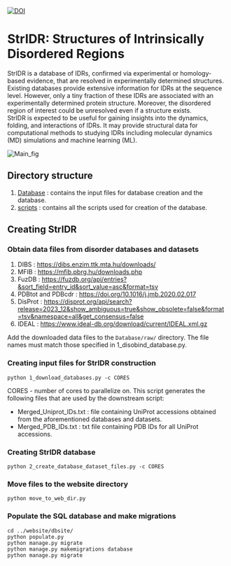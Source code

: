 [Add PubMed link]: [![PubMed](https://salilab.org/imp-systems/static/images/pubmed.png)](https://pubmed.ncbi.nlm.nih.gov/36040254/)

[![DOI](https://zenodo.org/badge/DOI/10.5281/zenodo.11044598.svg)](https://zenodo.org/doi/10.5281/zenodo.11044598)


# StrIDR: Structures of Intrinsically Disordered Regions

StrIDR is a database of IDRs, confirmed via experimental or homology-based evidence, that are resolved in experimentally determined structures.  
Existing databases provide extensive information for IDRs at the sequence level. However, only a tiny fraction of these IDRs are associated with an experimentally determined protein structure. Moreover, the disordered region of interest could be unresolved even if a structure exists.  
StrIDR is expected to be useful for gaining insights into the dynamics, folding, and interactions of IDRs. It may provide structural data for computational methods to studying IDRs including molecular dynamics (MD) simulations and machine learning (ML).  

![Main_fig]()


## Directory structure
1. [Database](Database/) : contains the input files for database creation and the database.
2. [scripts](scripts/) : contains all the scripts used for creation of the database.


## Creating StrIDR
### Obtain data files from disorder databases and datasets
1. DIBS : https://dibs.enzim.ttk.mta.hu/downloads/
2. MFIB : https://mfib.pbrg.hu/downloads.php
3. FuzDB : https://fuzdb.org/api/entries?&sort_field=entry_id&sort_value=asc&format=tsv
4. PDBtot and PDBcdr : https://doi.org/10.1016/j.jmb.2020.02.017
5. DisProt : https://disprot.org/api/search?release=2023_12&show_ambiguous=true&show_obsolete=false&format=tsv&namespace=all&get_consensus=false
6. IDEAL : https://www.ideal-db.org/download/current/IDEAL.xml.gz  

Add the downloaded data files to the `Database/raw/` directory. The file names must match those specified in 1_disobind_database.py.


### Creating input files for StrIDR construction
```
python 1_download_databases.py -c CORES
```
CORES - number of cores to parallelize on.
This script generates the following files that are used by the downstream script:  
<ul>
	<li>Merged_Uniprot_IDs.txt : file containing UniProt accessions obtained from the aforementioned databases and datasets.</li>
	<li>Merged_PDB_IDs.txt : txt file containing PDB IDs for all UniProt accessions.</li>
</ul>


### Creating StrIDR database
```
python 2_create_database_dataset_files.py -c CORES
```


### Move files to the website directory
```
python move_to_web_dir.py
```


### Populate the SQL database and make migrations
```
cd ../website/dbsite/
python populate.py
python manage.py migrate
python manage.py makemigrations database
python manage.py migrate
```

